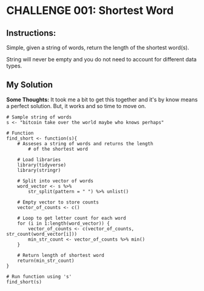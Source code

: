 # CHALLENGE 001: Shortest Word

## Instructions:

Simple, given a string of words, return the length of the shortest word(s).

String will never be empty and you do not need to account for different data types.

## My Solution

**Some Thoughts:** It took me a bit to get this together and it's by know means a perfect solution. But, it works and so time to move on. 

    # Sample string of words
    s <- "bitcoin take over the world maybe who knows perhaps"

    # Function 
    find_short <- function(s){
        # Asseses a string of words and returns the length
            # of the shortest word

        # Load libraries
        library(tidyverse)
        library(stringr)

        # Split into vector of words
        word_vector <- s %>%
            str_split(pattern = " ") %>% unlist()

        # Empty vector to store counts
        vector_of_counts <- c()

        # Loop to get letter count for each word
        for (i in 1:length(word_vector)) {
            vector_of_counts <- c(vector_of_counts, str_count(word_vector[i]))
            min_str_count <- vector_of_counts %>% min()
        }

        # Return length of shortest word
        return(min_str_count)   
    }

    # Run function using 's'
    find_short(s)
